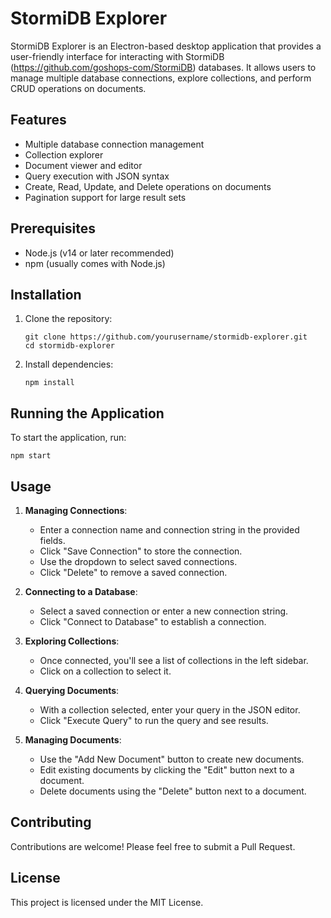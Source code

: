 # StormiDB Explorer

StormiDB Explorer is an Electron-based desktop application that provides a user-friendly interface for interacting with StormiDB (<https://github.com/goshops-com/StormiDB>) databases. It allows users to manage multiple database connections, explore collections, and perform CRUD operations on documents.

## Features

- Multiple database connection management
- Collection explorer
- Document viewer and editor
- Query execution with JSON syntax
- Create, Read, Update, and Delete operations on documents
- Pagination support for large result sets

## Prerequisites

- Node.js (v14 or later recommended)
- npm (usually comes with Node.js)

## Installation

1. Clone the repository:
   ```
   git clone https://github.com/yourusername/stormidb-explorer.git
   cd stormidb-explorer
   ```

2. Install dependencies:
   ```
   npm install
   ```

## Running the Application

To start the application, run:

```
npm start
```

## Usage

1. **Managing Connections**:
   - Enter a connection name and connection string in the provided fields.
   - Click "Save Connection" to store the connection.
   - Use the dropdown to select saved connections.
   - Click "Delete" to remove a saved connection.

2. **Connecting to a Database**:
   - Select a saved connection or enter a new connection string.
   - Click "Connect to Database" to establish a connection.

3. **Exploring Collections**:
   - Once connected, you'll see a list of collections in the left sidebar.
   - Click on a collection to select it.

4. **Querying Documents**:
   - With a collection selected, enter your query in the JSON editor.
   - Click "Execute Query" to run the query and see results.

5. **Managing Documents**:
   - Use the "Add New Document" button to create new documents.
   - Edit existing documents by clicking the "Edit" button next to a document.
   - Delete documents using the "Delete" button next to a document.

## Contributing

Contributions are welcome! Please feel free to submit a Pull Request.

## License

This project is licensed under the MIT License.